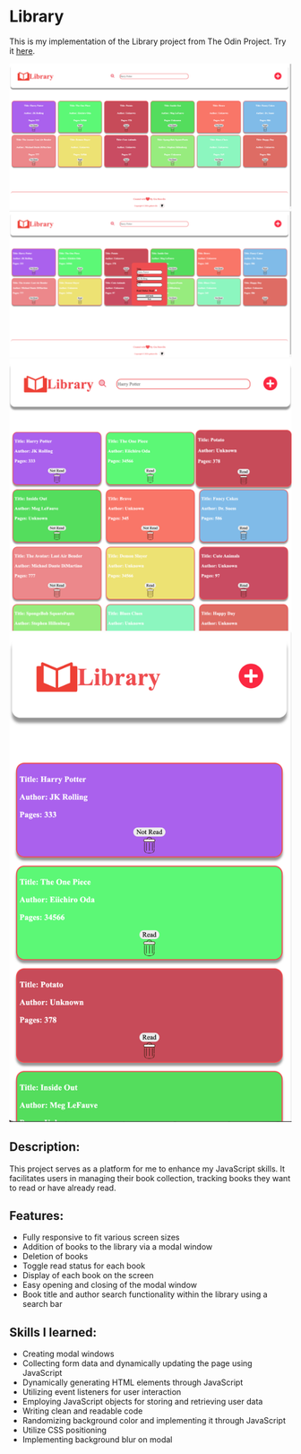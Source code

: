 # Library

This is my implementation of the Library project from The Odin Project. Try it [here](https://giahenville.github.io/Library/).

<img src="./img/demo1.png" alt="Demo image for library" width="600px">
<img src="./img/demo2.png" alt="Demo image for library" width="600px">

<img src="./img/responsive1.png" alt="Demo image for library" width="600px">
<img src="./img/responsive2.png" alt="Demo image for library" width="600px">

## Description:

This project serves as a platform for me to enhance my JavaScript skills. It facilitates users in managing their book collection, tracking books they want to read or have already read.

## Features:

* Fully responsive to fit various screen sizes
* Addition of books to the library via a modal window
* Deletion of books
* Toggle read status for each book
* Display of each book on the screen
* Easy opening and closing of the modal window
* Book title and author search functionality within the library using a search bar

## Skills I learned:

* Creating modal windows
* Collecting form data and dynamically updating the page using JavaScript
* Dynamically generating HTML elements through JavaScript
* Utilizing event listeners for user interaction
* Employing JavaScript objects for storing and retrieving user data
* Writing clean and readable code
* Randomizing background color and implementing it through JavaScript
* Utilize CSS positioning 
* Implementing background blur on modal
